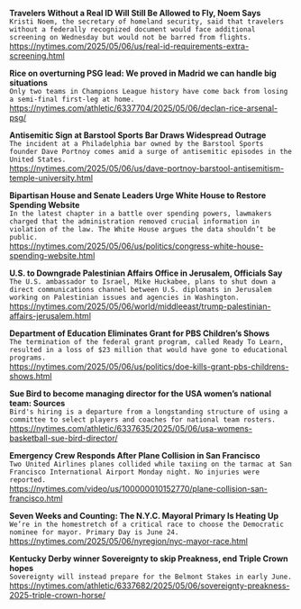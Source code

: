 **Travelers Without a Real ID Will Still Be Allowed to Fly, Noem Says**\
`Kristi Noem, the secretary of homeland security, said that travelers without a federally recognized document would face additional screening on Wednesday but would not be barred from flights.`\
https://nytimes.com/2025/05/06/us/real-id-requirements-extra-screening.html

**Rice on overturning PSG lead: We proved in Madrid we can handle big situations**\
`Only two teams in Champions League history have come back from losing a semi-final first-leg at home.`\
https://nytimes.com/athletic/6337704/2025/05/06/declan-rice-arsenal-psg/

**Antisemitic Sign at Barstool Sports Bar Draws Widespread Outrage**\
`The incident at a Philadelphia bar owned by the Barstool Sports founder Dave Portnoy comes amid a surge of antisemitic episodes in the United States.`\
https://nytimes.com/2025/05/06/us/dave-portnoy-barstool-antisemitism-temple-university.html

**Bipartisan House and Senate Leaders Urge White House to Restore Spending Website**\
`In the latest chapter in a battle over spending powers, lawmakers charged that the administration removed crucial information in violation of the law. The White House argues the data shouldn’t be public.`\
https://nytimes.com/2025/05/06/us/politics/congress-white-house-spending-website.html

**U.S. to Downgrade Palestinian Affairs Office in Jerusalem, Officials Say**\
`The U.S. ambassador to Israel, Mike Huckabee, plans to shut down a direct communications channel between U.S. diplomats in Jerusalem working on Palestinian issues and agencies in Washington.`\
https://nytimes.com/2025/05/06/world/middleeast/trump-palestinian-affairs-jerusalem.html

**Department of Education Eliminates Grant for PBS Children’s Shows**\
`The termination of the federal grant program, called Ready To Learn, resulted in a loss of $23 million that would have gone to educational programs.`\
https://nytimes.com/2025/05/06/us/politics/doe-kills-grant-pbs-childrens-shows.html

**Sue Bird to become managing director for the USA women’s national team: Sources**\
`Bird's hiring is a departure from a longstanding structure of using a committee to select players and coaches for national team rosters.`\
https://nytimes.com/athletic/6337635/2025/05/06/usa-womens-basketball-sue-bird-director/

**Emergency Crew Responds After Plane Collision in San Francisco**\
`Two United Airlines planes collided while taxiing on the tarmac at San Francisco International Airport Monday night. No injuries were reported.`\
https://nytimes.com/video/us/100000010152770/plane-collision-san-francisco.html

**Seven Weeks and Counting: The N.Y.C. Mayoral Primary Is Heating Up**\
`We’re in the homestretch of a critical race to choose the Democratic nominee for mayor. Primary Day is June 24.`\
https://nytimes.com/2025/05/06/nyregion/nyc-mayor-race.html

**Kentucky Derby winner Sovereignty to skip Preakness, end Triple Crown hopes**\
`Sovereignty will instead prepare for the Belmont Stakes in early June.`\
https://nytimes.com/athletic/6337682/2025/05/06/sovereignty-preakness-2025-triple-crown-horse/


